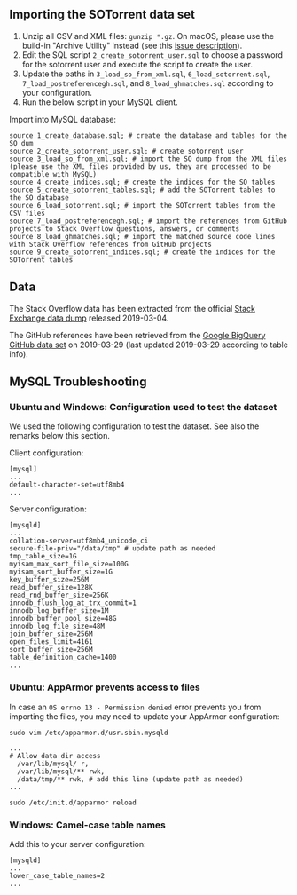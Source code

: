 ## Importing the SOTorrent data set

1. Unzip all CSV and XML files: `gunzip *.gz`. On macOS, please use the build-in "Archive Utility" instead (see this [issue description](https://github.com/sotorrent/db-scripts/issues/7)).
2. Edit the SQL script `2_create_sotorrent_user.sql` to choose a password for the sotorrent user and execute the script to create the user.
3. Update the paths in `3_load_so_from_xml.sql`, `6_load_sotorrent.sql`, `7_load_postreferencegh.sql`, and `8_load_ghmatches.sql` according to your configuration.
4. Run the below script in your MySQL client.

Import into MySQL database:

    source 1_create_database.sql; # create the database and tables for the SO dum
    source 2_create_sotorrent_user.sql; # create sotorrent user
    source 3_load_so_from_xml.sql; # import the SO dump from the XML files (please use the XML files provided by us, they are processed to be compatible with MySQL)
    source 4_create_indices.sql; # create the indices for the SO tables
    source 5_create_sotorrent_tables.sql; # add the SOTorrent tables to the SO database
    source 6_load_sotorrent.sql; # import the SOTorrent tables from the CSV files
    source 7_load_postreferencegh.sql; # import the references from GitHub projects to Stack Overflow questions, answers, or comments
    source 8_load_ghmatches.sql; # import the matched source code lines with Stack Overflow references from GitHub projects
    source 9_create_sotorrent_indices.sql; # create the indices for the SOTorrent tables

## Data

The Stack Overflow data has been extracted from the official [Stack Exchange data dump](https://archive.org/details/stackexchange) released 2019-03-04.

The GitHub references have been retrieved from the [Google BigQuery GitHub data set](https://cloud.google.com/bigquery/public-data/github) on 2019-03-29 (last updated 2019-03-29 according to table info).

## MySQL Troubleshooting

### Ubuntu and Windows: Configuration used to test the dataset

We used the following configuration to test the dataset. See also the remarks below this section.

Client configuration:

    [mysql]
    ...
    default-character-set=utf8mb4
    ...

Server configuration:

    [mysqld]
    ...
    collation-server=utf8mb4_unicode_ci
    secure-file-priv="/data/tmp" # update path as needed
    tmp_table_size=1G
    myisam_max_sort_file_size=100G
    myisam_sort_buffer_size=1G
    key_buffer_size=256M
    read_buffer_size=128K
    read_rnd_buffer_size=256K
    innodb_flush_log_at_trx_commit=1
    innodb_log_buffer_size=1M
    innodb_buffer_pool_size=48G
    innodb_log_file_size=48M
    join_buffer_size=256M
    open_files_limit=4161
    sort_buffer_size=256M
    table_definition_cache=1400
    ...

### Ubuntu: AppArmor prevents access to files

In case an `OS errno 13 - Permission denied` error prevents you from importing the files, you may need to update your AppArmor configuration:

    sudo vim /etc/apparmor.d/usr.sbin.mysqld
    
    ...
    # Allow data dir access
      /var/lib/mysql/ r,
      /var/lib/mysql/** rwk,
      /data/tmp/** rwk, # add this line (update path as needed)
    ...
    
    sudo /etc/init.d/apparmor reload

### Windows: Camel-case table names

Add this to your server configuration:

    [mysqld]
    ...
    lower_case_table_names=2
    ...

